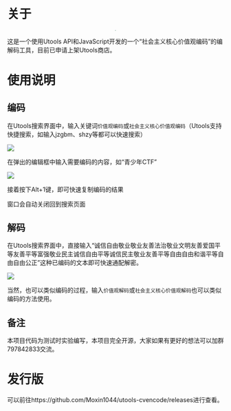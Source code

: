 # 关于
<center><img src="https://github.com/Moxin1044/utools-cvencode/blob/master/logo.png" style="zoom:10%;" /></center>

这是一个使用Utools API和JavaScript开发的一个“社会主义核心价值观编码”的编解码工具，目前已申请上架Utools商店。

# 使用说明

## 编码

在Utools搜索界面中，输入关键词`价值观编码`或`社会主义核心价值观编码`（Utools支持快捷搜索，如输入jzgbm、shzy等都可以快速搜索）

![](./../img/README/image-20230224195621200.png)

在弹出的编辑框中输入需要编码的内容，如“青少年CTF”

![](./../img/README/image-20230224195651266.png)

接着按下Alt+1键，即可快速复制编码的结果

窗口会自动关闭回到搜索页面

## 解码

在Utools搜索界面中，直接输入“诚信自由敬业敬业友善法治敬业文明友善爱国平等友善平等富强敬业民主诚信自由平等诚信民主敬业友善平等自由自由和谐平等自由自由公正”这种已编码的文本即可快速通配解密。

![](./../img/README/image-20230224195924763.png)

当然，也可以类似编码的过程，输入`价值观解码`或`社会主义核心价值观解码`也可以类似编码的方法使用。

## 备注

本项目代码为测试时实验编写，本项目完全开源，大家如果有更好的想法可以加群797842833交流。

# 发行版

可以前往https://github.com/Moxin1044/utools-cvencode/releases进行查看。